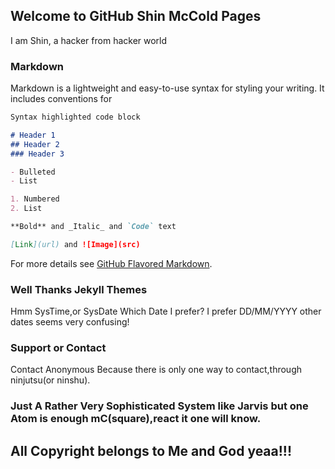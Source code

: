 ## Welcome to GitHub Shin McCold Pages


I am Shin, a hacker from hacker world 

### Markdown

Markdown is a lightweight and easy-to-use syntax for styling your writing. It includes conventions for

```markdown
Syntax highlighted code block

# Header 1
## Header 2
### Header 3

- Bulleted
- List

1. Numbered
2. List

**Bold** and _Italic_ and `Code` text

[Link](url) and ![Image](src)
```

For more details see [GitHub Flavored Markdown](https://guides.github.com/features/mastering-markdown/).

### Well Thanks Jekyll Themes

Hmm SysTime,or SysDate
Which Date I prefer?
I prefer DD/MM/YYYY
other dates seems very confusing!

### Support or Contact

Contact Anonymous
Because there is only one way to contact,through ninjutsu(or ninshu).

### Just A Rather Very Sophisticated System like Jarvis but one Atom is enough mC(square),react it one will know.
## All Copyright belongs to Me and God yeaa!!!
